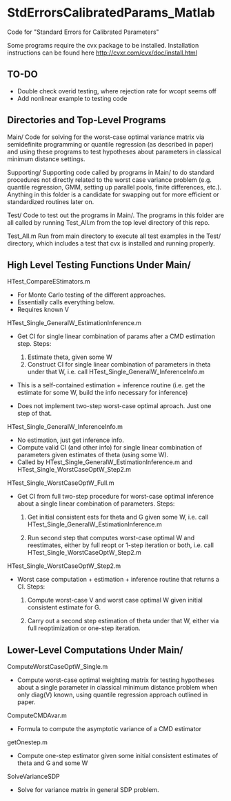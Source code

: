 # StdErrorsCalibratedParams_Matlab
Code for "Standard Errors for Calibrated Parameters"

Some programs require the cvx package to be installed.
Installation instructions can be found here
http://cvxr.com/cvx/doc/install.html


TO-DO
-----
- Double check overid testing, where rejection rate for wcopt seems off
- Add nonlinear example to testing code


Directories and Top-Level Programs
----------------------------------
Main/           Code for solving for the worst-case optimal variance
                matrix via semidefinite programming or quantile
                regression (as described in paper) and using these
                programs to test hypotheses about parameters in
                classical minimum distance settings.

Supporting/     Supporting code called by programs in Main/ to do
                standard procedures not directly related to the worst
                case variance problem (e.g. quantile regression, GMM,
                setting up parallel pools, finite differences, etc.).
                Anything in this folder is a candidate for swapping out
                for more efficient or standardized routines later on.

Test/           Code to test out the programs in Main/. The programs in
                this folder are all called by running Test_All.m from
                the top level directory of this repo.


Test_All.m      Run from main directory to execute all test examples in
                the Test/ directory, which includes a test that cvx is
                installed and running properly.




High Level Testing Functions Under Main/
----------------------------------------
HTest_CompareEStimators.m

  - For Monte Carlo testing of the different approaches.
  - Essentially calls everything below.
  - Requires known V


HTest_Single_GeneralW_EstimationInference.m

  - Get CI for single linear combination of params after a CMD
    estimation step. Steps:
    1. Estimate theta, given some W
    2. Construct CI for single linear combination of parameters in
       theta under that W, i.e. call HTest_Single_GeneralW_InferenceInfo.m

  - This is a self-contained estimation + inference routine (i.e. get
    the estimate for some W, build the info necessary for inference)
  - Does not implement two-step worst-case optimal aproach. Just one
    step of that.


HTest_Single_GeneralW_InferenceInfo.m

  - No estimation, just get inference info.
  - Compute valid CI (and other info) for single linear combination of
    parameters given estimates of theta (using some W).
  - Called by HTest_Single_GeneralW_EstimationInference.m and
    HTest_Single_WorstCaseOptW_Step2.m


HTest_Single_WorstCaseOptW_Full.m

  - Get CI from full two-step procedure for worst-case optimal
    inference about a single linear combination of parameters.
    Steps:

    1. Get initial consistent ests for theta and G given some W, i.e.
       call HTest_Single_GeneralW_EstimationInference.m

    2. Run second step that computes worst-case optimal W and
       reestimates, either by full reopt or 1-step iteration or both,
       i.e.  call HTest_Single_WorstCaseOptW_Step2.m


HTest_Single_WorstCaseOptW_Step2.m

  - Worst case computation + estimation + inference routine that returns
    a CI. Steps:

    1. Compute worst-case V and worst case optimal W given initial
       consistent estimate for G.

    2. Carry out a second step estimation of theta under that W, either
       via full reoptimization or one-step iteration.




Lower-Level Computations Under Main/
------------------------------------

ComputeWorstCaseOptW_Single.m

  - Compute worst-case optimal weighting matrix for testing hypotheses
    about a single parameter in classical minimum distance problem when
    only diag(V) known, using quantile regression approach outlined in
    paper.


ComputeCMDAvar.m

  - Formula to compute the asymptotic variance of a CMD estimator


getOnestep.m

  - Compute one-step estimator given some initial consistent estimates
    of theta and G and some W

SolveVarianceSDP

  - Solve for variance matrix in general SDP problem.
